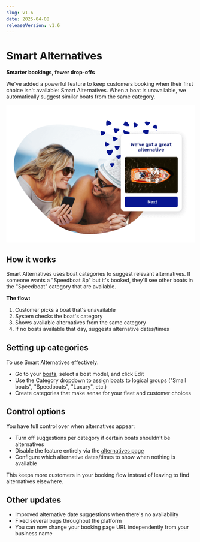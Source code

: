 ```yaml
---
slug: v1.6
date: 2025-04-08
releaseVersion: v1.6
---
```


# Smart Alternatives

**Smarter bookings, fewer drop-offs**

We've added a powerful feature to keep customers booking when their first choice isn't available: Smart Alternatives. When a boat is unavailable, we automatically suggest similar boats from the same category.

![](./images/v1.6.smart_alternatives_boat_rental_software.png)

## How it works

Smart Alternatives uses boat categories to suggest relevant alternatives. If someone wants a "Speedboat 8p" but it's booked, they'll see other boats in the "Speedboat" category that are available.

**The flow:**

1. Customer picks a boat that's unavailable
2. System checks the boat's category
3. Shows available alternatives from the same category
4. If no boats available that day, suggests alternative dates/times

## Setting up categories

To use Smart Alternatives effectively:

- Go to your [boats](https://dashboard.letsbook.app/models), select a boat model, and click Edit
- Use the Category dropdown to assign boats to logical groups ("Small boats", "Speedboats", "Luxury", etc.)
- Create categories that make sense for your fleet and customer choices

## Control options

You have full control over when alternatives appear:

- Turn off suggestions per category if certain boats shouldn't be alternatives
- Disable the feature entirely via the [alternatives page](https://dashboard.letsbook.app/booking-form/alternatives)
- Configure which alternative dates/times to show when nothing is available

This keeps more customers in your booking flow instead of leaving to find alternatives elsewhere.

## Other updates

- Improved alternative date suggestions when there's no availability
- Fixed several bugs throughout the platform
- You can now change your booking page URL independently from your business name
